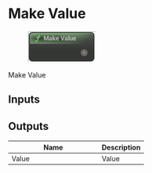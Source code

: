# Make Value

<div align="left" data-full-width="false"><figure><img src="../../../api/Misc/Make_Value.png" alt=""><figcaption></figcaption></figure></div>

Make Value

## Inputs

## Outputs

<table><thead><tr><th width="170">Name</th><th>Description</th></tr></thead><tbody><tr><td>Value</td><td>Value</td></tr></tbody></table>
